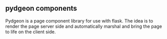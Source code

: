 ## pydgeon components

Pydgeon is a page component library for use with flask. The idea is to render
the page server side and automatically marshal and bring the page to life on
the client side.
